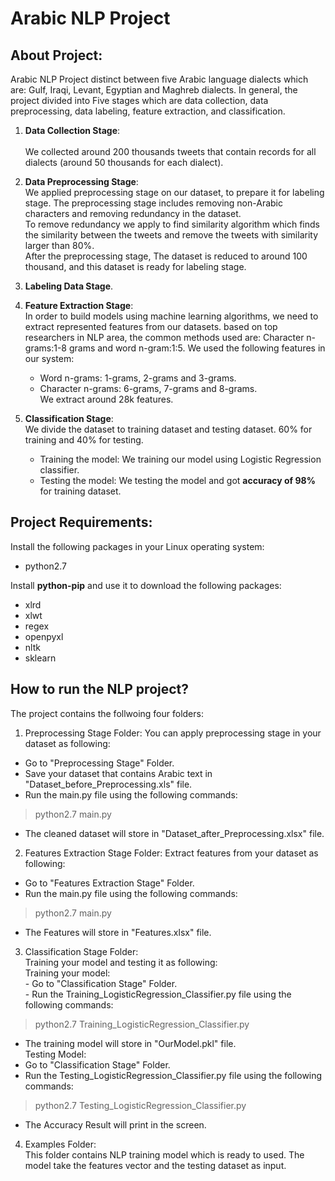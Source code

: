 # Arabic NLP Project

## About Project:
Arabic NLP Project distinct between five Arabic language dialects which are: Gulf, Iraqi, Levant, Egyptian and Maghreb dialects. In general, the project divided into Five stages which are data collection, data preprocessing, data labeling, feature extraction, and classification.

1. **Data Collection Stage**: <br/><br/>We collected around 200 thousands tweets that contain records for all dialects (around 50 thousands for each dialect).

2. **Data Preprocessing Stage**: <br/>We applied preprocessing stage on our dataset, to prepare it for labeling stage. The preprocessing stage includes removing non-Arabic characters and removing redundancy in the dataset. 
<br/>To remove redundancy we apply to find similarity algorithm which finds the similarity between the tweets and remove the tweets with similarity larger than 80%. 
<br/>After the preprocessing stage, The dataset is reduced to around 100 thousand, and this dataset is ready for labeling stage.

3. **Labeling Data Stage**.

4. **Feature Extraction Stage**:<br/>
   In order to build models using machine learning algorithms, we need to extract represented features from our datasets. based on top researchers in NLP area, the common methods used are: 
   Character n-grams:1-8 grams and word n-gram:1:5. We used the following features in our system:
     - Word n-grams:
                  1-grams, 2-grams and 3-grams.
     - Character n-grams:
                  6-grams, 7-grams and 8-grams. 
<br/> We extract around 28k features.
5. **Classification Stage**: <br/>We divide the dataset to training dataset and testing dataset. 60% for training and 40% for testing.
   - Training the model:
     We training our model using Logistic Regression classifier.
   - Testing the model:
     We testing the model and got **accuracy of 98%** for training dataset.
     
## Project Requirements: 

Install the following packages in your Linux operating system:
- python2.7

Install **python-pip** and use it to download the following packages:
- xlrd
- xlwt
- regex
- openpyxl
- nltk
- sklearn


## How to run the NLP project?
The project contains the follwoing four folders:

1. Preprocessing Stage Folder:
You can apply preprocessing stage in your dataset as following:
- Go to "Preprocessing Stage" Folder.
- Save your dataset that contains Arabic text in "Dataset_before_Preprocessing.xls" file.
- Run the main.py file using the following commands: 
> python2.7 main.py
- The cleaned dataset will store in "Dataset_after_Preprocessing.xlsx" file.

2. Features Extraction Stage Folder:
Extract features from your dataset as following:
- Go to "Features Extraction Stage" Folder.
- Run the main.py file using the following commands: 
> python2.7 main.py
- The Features will store in "Features.xlsx" file.

3. Classification Stage Folder:
<br/>Training your model and testing it as following:
<br/>Training your model: 
<br/>- Go to "Classification Stage" Folder.
<br/>- Run the Training_LogisticRegression_Classifier.py file using the following commands: 
> python2.7 Training_LogisticRegression_Classifier.py
- The training model will store in "OurModel.pkl" file.
<br/>Testing Model:
- Go to "Classification Stage" Folder.
- Run the Testing_LogisticRegression_Classifier.py file using the following commands: 
> python2.7 Testing_LogisticRegression_Classifier.py
- The Accuracy Result will print in the screen.
4. Examples Folder:<br/>
This folder contains NLP training model which is ready to used. The model take the features vector and the testing dataset as input. 
